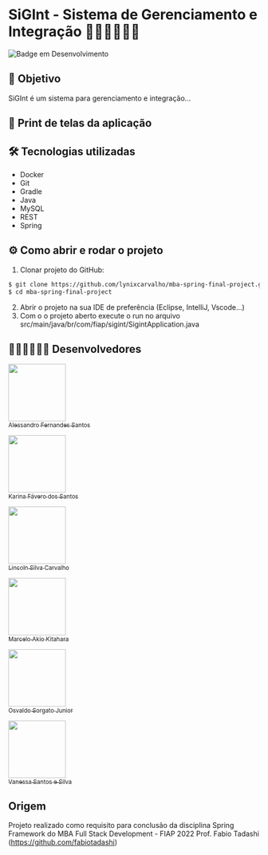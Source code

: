 # SiGInt - Sistema de Gerenciamento e Integração  🤵‍♂️🤖🍻🍻😄

![Badge em Desenvolvimento](http://img.shields.io/static/v1?label=STATUS&message=Em+desenvolvimento&color=GREEN&style=for-the-badge)

## 🎯 Objetivo

SiGInt é um sistema para gerenciamento e integração...


## 📱 Print de telas da aplicação


## 🛠️ Tecnologias utilizadas

- Docker
- Git
- Gradle
- Java
- MySQL
- REST
- Spring

## ⚙️ Como abrir e rodar o projeto
1. Clonar projeto do GitHub:
~~~bash
$ git clone https://github.com/lynixcarvalho/mba-spring-final-project.git
$ cd mba-spring-final-project
~~~
2. Abrir o projeto na sua IDE de preferência (Eclipse, IntelliJ, Vscode...)
3. Com o o projeto aberto execute o run no arquivo src/main/java/br/com/fiap/sigint/SigintApplication.java

## 👨🏽‍💻👩🏽‍💻 Desenvolvedores 

[<img src="https://avatars.githubusercontent.com/alessferns" width=115><br><sub>Alessandro Fernandes Santos</sub>](https://github.com/alessferns) 

[<img src="https://avatars.githubusercontent.com/KarinaFSantos" width=115><br><sub>Karina Fávero dos Santos</sub>](https://github.com/KarinaFSantos)  

[<img src="https://avatars.githubusercontent.com/lynixcarvalho" width=115><br><sub>Lincoln Silva Carvalho</sub>](https://github.com/lynixcarvalho)

[<img src="https://avatars.githubusercontent.com/Makio78" width=115><br><sub>Marcelo Akio Kitahara</sub>](https://github.com/Makio78)

[<img src="https://avatars.githubusercontent.com/jrsorgato" width=115><br><sub>Osvaldo Sorgato Junior</sub>](https://github.com/jrsorgato)

[<img src="https://avatars.githubusercontent.com/VANESSA-SS" width=115><br><sub>Vanessa Santos e Silva</sub>](https://github.com/VANESSA-SS) 


## Origem 
Projeto realizado como requisito para conclusão da disciplina Spring Framework do MBA Full Stack Development - FIAP 2022
Prof. Fabio Tadashi (https://github.com/fabiotadashi)
